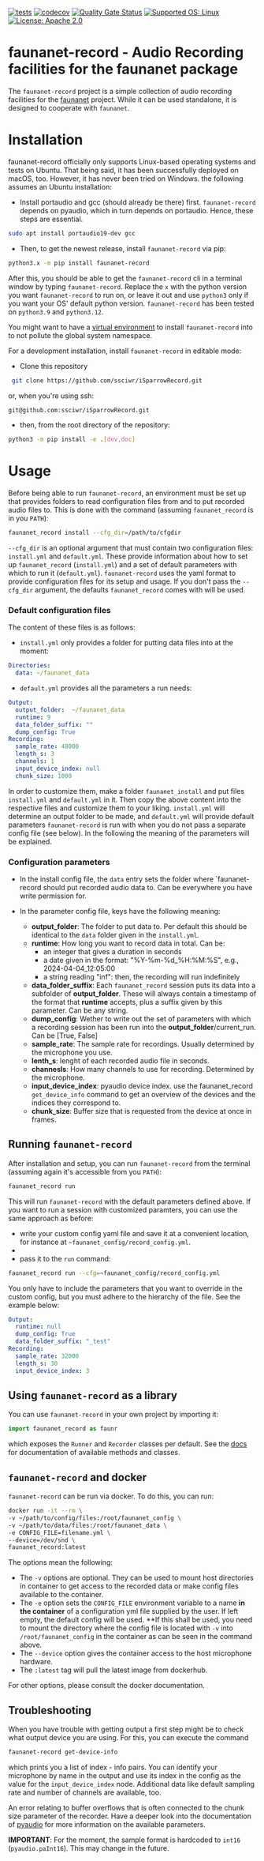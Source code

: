 [![tests](https://github.com/ssciwr/iSparrowRecord/actions/workflows/main.yml/badge.svg?event=push)](https://github.com/ssciwr/iSparrowRecord/actions/workflows/main.yml)
[![codecov](https://codecov.io/gh/ssciwr/iSparrowRecord/graph/badge.svg?token=FwyE0PNiOk)](https://codecov.io/gh/ssciwr/iSparrowRecord)
[![Quality Gate Status](https://sonarcloud.io/api/project_badges/measure?project=ssciwr_iSparrowRecord&metric=alert_status)](https://sonarcloud.io/summary/new_code?id=ssciwr_iSparrowRecord)
[![Supported OS: Linux](https://img.shields.io/badge/OS-Linux%20%7C%20macOS%20%7C%20Windows-green.svg)](https://www.linux.org/)
[![License: Apache 2.0](https://img.shields.io/badge/License-Apache%202.0-blue.svg)](https://opensource.org/licenses/Apache-2.0)
# faunanet-record - Audio Recording facilities for the faunanet package
The `faunanet-record` project is a simple collection of audio recording facilities for the [faunanet](https://github.com/ssciwr/iSparrow) project. While it can be used standalone, it is designed to cooperate with `faunanet`. 

# Installation
faunanet-record officially only supports Linux-based operating systems and tests on Ubuntu. That being said, it has been successfully deployed on macOS, too. However, it has never been tried on Windows. the following assumes an Ubuntu installation: 

- Install portaudio and gcc (should already be there) first. `faunanet-record` depends on pyaudio, which in turn depends on portaudio. Hence, these steps are essential. 
```bash 
sudo apt install portaudio19-dev gcc
```

- Then, to get the newest release, install `faunanet-record` via pip: 
```bash 
python3.x -m pip install faunanet-record
```
After this, you should be able to get the `faunanet-record` cli in a terminal window by typing `faunanet-record`. 
Replace the `x` with the python version you want `faunanet-record` to run on, or leave it out and use `python3` only if you want your OS' default python version. `faunanet-record` has been tested on `python3.9` and `python3.12`.

You might want to have a [virtual environment](https://docs.python.org/3/library/venv.html) to install `faunanet-record` into to not pollute the global system namespace.

For a development installation, install `faunanet-record` in editable mode: 

- Clone this repository
```bash
 git clone https://github.com/ssciwr/iSparrowRecord.git 
```
or, when you're using ssh: 
```bash
git@github.com:ssciwr/iSparrowRecord.git
```

- then, from the root directory of the repository: 
```bash 
python3 -m pip install -e .[dev,doc]
```

# Usage
Before being able to run `faunanet-record`, an environment must be set up that provides folders to read configuration files from and to put recorded audio files to. 
This is done with the command (assuming `faunanet_record` is in you `PATH`): 
```bash
faunanet_record install --cfg_dir=/path/to/cfgdir
```
`--cfg_dir` is an optional argument that must contain two configuration files: `install.yml` and `default.yml`. These provide information about how to set up `faunanet_record` (`install.yml`) and a set of default parameters with which to run it (`default.yml`).
`faunanet-record` uses the yaml format to provide configuration files for its setup and usage. If you don't pass the `--cfg_dir` argument, the defaults `faunanet_record` comes with will be used. 

### Default configuration files 
The content of these files is as follows:

- `install.yml` only provides a folder for putting data files into at the moment: 
```yaml
Directories: 
  data: ~/faunanet_data
```
- `default.yml` provides all the parameters a run needs: 
``` yaml
Output: 
  output_folder:  ~/faunanet_data
  runtime: 9 
  data_folder_suffix: ""
  dump_config: True
Recording:
  sample_rate: 48000
  length_s: 3
  channels: 1
  input_device_index: null
  chunk_size: 1000 
```
In order to customize them, make a folder `faunanet_install` and put files `install.yml` and `default.yml` in it. Then copy the above content into the respective files and customize them 
to your liking. `install.yml` will determine an output folder to be made, and `default.yml` will provide default parameters `faunanet-record` is run with when you do not pass a separate config file (see below).
In the following the meaning of the parameters will be explained. 

### Configuration parameters 
- In the install config file, the `data` entry sets the folder where `faunanet-record should put recorded audio data to. Can be everywhere you have write permission for. 

- In the parameter config file, keys have the following meaning: 
  - **output_folder**: The folder to put data to. Per default this should be identical to the `data` folder given in the `install.yml`. 
  - **runtime**: How long you want to record data in total. Can be: 
    - an integer that gives a duration in seconds 
    - a date given in the format: "%Y-%m-%d_%H:%M:%S", e.g., 2024-04-04_12:05:00
    - a string reading "inf": then, the recording will run indefinitely
  - **data_folder_suffix**: Each `faunanet_record` session puts its data into a subfolder of **output_folder**. These will always contain a timestamp of the format that **runtime** accepts, plus a suffix given by this parameter. Can be any string.
  - **dump_config**: Wether to write out the set of parameters with which a recording session has been run into the **output_folder**/current_run. Can be [True, False]
  - **sample_rate**: The sample rate for recordings. Usually determined by the microphone you use. 
  - **lenth_s**: lenght of each recorded audio file in seconds. 
  - **channesls**: How many channels to use for recording. Determined by the microphone.
  - **input_device_index**: pyaudio device index. use the faunanet_record `get_device_info` command to get an overview of the devices and the indices they correspond to.
  - **chunk_size**: Buffer size that is requested from the device at once in frames.

## Running `faunanet-record` 
After installation and setup, you can run `faunanet-record` from the terminal (assuming again it's accessible from you `PATH`): 
```bash 
faunanet_record run
```
This will run `faunanet-record` with the default parameters defined above. If you want to run a session with customized paramters, you can use the same approach as before: 
- write your custom config yaml file and save it at a convenient location, for instance at `~faunanet_config/record_config.yml`. 
- 
- pass it to the `run` command: 
```bash 
faunanet_record run --cfg=~faunanet_config/record_config.yml 
``` 
You only have to include the parameters that you want to override in the custom config, but you must adhere to the hierarchy of the file. See the example below: 
```yaml
Output:
  runtime: null 
  dump_config: True
  data_folder_suffix: "_test"
Recording:
  sample_rate: 32000 
  length_s: 30 
  input_device_index: 3
```
## Using `faunanet-record` as a library 
You can use `faunanet-record` in your own project by importing it: 
```python 
import faunanet_record as faunr 
```
which exposes the `Runner` and `Recorder` classes per default. See the [docs](https://isparrowrecord.readthedocs.io/en/latest/) for documentation of available methods and classes.


## `faunanet-record` and docker
`faunanet-record` can be run via docker. To do this, you can run:

```bash
docker run -it --rm \
-v ~/path/to/config/files:/root/faunanet_config \
-v ~/path/to/data/files:/root/faunanet_data \
-e CONFIG_FILE=filename.yml \
--device=/dev/snd \
faunanet_record:latest
```
The options mean the following: 
- The `-v` options are optional. They can be used to mount host directories in container to get access to the recorded data or make config files available to the container.
- The `-e` option sets the `CONFIG_FILE` environment variable to a name **in the container** of a configuration yml file supplied by the user. If left empty, the default config will be used. **If this shall be used, you need to mount the directory where the config file is located with `-v` into `/root/faunanet_config` in the container as can be seen in the command above. 
- The `--device` option gives the container access to the host microphone hardware.
- The `:latest`  tag will pull the latest image from dockerhub. 

For other options, please consult the docker documentation.

## Troubleshooting 
When you have trouble with getting output a first step might be to check what output device you are using. 
For this, you can execute the command
```bash 
faunanet-record get-device-info
``` 
which prints you a list of index - info pairs. You can identify your microphone by name in the output and use its index in the config as the value for the `input_device_index` node. 
Additional data like default sampling rate and number of channels are available, too. 

An error relating to buffer overflows that is often connected to the chunk size parameter of the 
recorder. Have a deeper look into the documentation of [pyaudio](https://people.csail.mit.edu/hubert/pyaudio/docs/#pyaudio-documentation) for more information on the available parameters.

**IMPORTANT**: For the moment, the sample format is hardcoded to `int16` (`pyaudio.paInt16`). This may change in the future.
